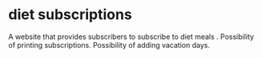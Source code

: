 # diet subscriptions 
A website that provides subscribers to subscribe to diet meals .
Possibility of printing subscriptions.
Possibility of adding vacation days.
